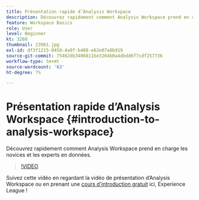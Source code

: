 ```yaml
---
title: Présentation rapide d’Analysis Workspace
description: Découvrez rapidement comment Analysis Workspace prend en charge les novices et les experts en données.
feature: Workspace Basics
role: User
level: Beginner
kt: 3268
thumbnail: 23961.jpg
exl-id: df3f1215-0458-4a9f-b408-e62e07a0b919
source-git-commit: 75462db3406811be3264b0a4dbdd6f7cdf257736
workflow-type: tm+mt
source-wordcount: '63'
ht-degree: 7%

---
```


# Présentation rapide d’Analysis Workspace {#introduction-to-analysis-workspace}

Découvrez rapidement comment Analysis Workspace prend en charge les novices et les experts en données.

>[!VIDEO](https://video.tv.adobe.com/v/28165/?quality=12&learn=on)

Suivez cette vidéo en regardant la vidéo de présentation d’Analysis Workspace ou en prenant une [cours d&#39;introduction gratuit](https://experienceleague.adobe.com/?recommended=Analytics-U-1-2020.1.workspace&amp;lang=fr) ici, Experience League !
